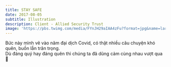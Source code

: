 ```yaml
---
title: STAY SAFE
date: 2017-08-05
subtitle: Illustration
description: Client - Allied Security Trust
image: 'https://pbs.twimg.com/media/FYnJH29aIAA4zFu?format=jpg&name=large'
---
```


<!-- <div class="gallery-box">
  <div class="gallery">
    <img src="https://64.media.tumblr.com/f1983424df22a5968ea3c582d181e308/f12ae9ed481dd2b6-4d/s640x960/7231397e7ae586017ff467b74881818596302901.jpg" alt="Project">
    <img src="https://64.media.tumblr.com/f1983424df22a5968ea3c582d181e308/f12ae9ed481dd2b6-4d/s640x960/7231397e7ae586017ff467b74881818596302901.jpg" alt="Project">
    <img src="https://64.media.tumblr.com/f1983424df22a5968ea3c582d181e308/f12ae9ed481dd2b6-4d/s640x960/7231397e7ae586017ff467b74881818596302901.jpg" alt="Project">
  </div>
  <em>Projects / <a href="https://unsplash.com/" target="_blank">Unsplash</a></em>
</div> -->

Bức này mình vẽ vào năm đại dịch Covid, có thật nhiều câu chuyện khó quên, buồn lẫn trân trọng. <br>
Dù đáng quý hay đáng quên thì chúng ta đã dũng cảm cùng nhau vượt qua 💙

